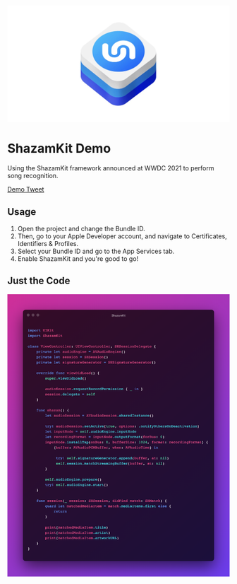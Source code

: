 ![ShazamKit Demo Banner](https://github.com/heysaik/ShazamKit-Demo/blob/main/Demo/Banner.jpg)
# ShazamKit Demo
Using the ShazamKit framework announced at WWDC 2021 to perform song recognition. 

[Demo Tweet](https://twitter.com/heysaik/status/1402334173898018822?s=21)

## Usage
1. Open the project and change the Bundle ID. 
2. Then, go to your Apple Developer account, and navigate to Certificates, Identifiers & Profiles.
3. Select your Bundle ID and go to the App Services tab.
4. Enable ShazamKit and you're good to go!

## Just the Code
![Screenshot of Code](https://github.com/heysaik/ShazamKit-Demo/blob/main/Demo/Code.png)
